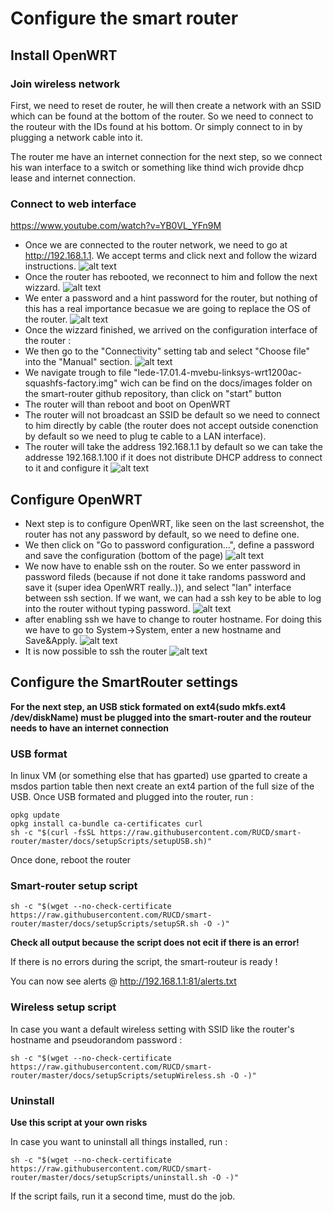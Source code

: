 # Configure the smart router
## Install OpenWRT
### Join wireless network
First, we need to reset de router, he will then create a network with an SSID which can be found at the bottom of the router.
So we need to connect to the routeur with the IDs found at his bottom. Or simply connect to in by plugging a network cable into it.

The router me have an internet connection for the next step, so we connect his wan interface to a switch or something like thind wich provide dhcp lease and internet connection.

### Connect to web interface
https://www.youtube.com/watch?v=YB0VL_YFn9M

* Once we are connected to the router network, we need to go at http://192.168.1.1.
We accept terms and click next and follow the wizard instructions.
![alt text](screenshots/1.png)
* Once the router has rebooted, we reconnect to him and follow the next wizzard.
![alt text](screenshots/2.png)
* We enter a password and a hint password for the router, but nothing of this has a real importance becasue we are going to replace the OS of the router.
![alt text](screenshots/3.png)
* Once the wizzard finished, we arrived on the configuration interface of the router : 
* We then go to the "Connectivity" setting tab and select "Choose file" into the "Manual" section.
![alt text](screenshots/4.png)
* We navigate trough to file "lede-17.01.4-mvebu-linksys-wrt1200ac-squashfs-factory.img" wich can be find on the docs/images folder on the smart-router github repository, than click on "start" button 
* The router will than reboot and boot on OpenWRT
* The router will not broadcast an SSID be default so we need to connect to him directly by cable (the router does not accept outside conenction by default so we need to plug te cable to a LAN interface).
* The router will take the address 192.168.1.1 by default so we can take the addresse 192.168.1.100 if it does not distribute DHCP address to connect to it and configure it
![alt text](screenshots/5.png)

## Configure OpenWRT
* Next step is to configure OpenWRT, like seen on the last screenshot, the router has not any password by default, so we need to define one. 
* We then click on "Go to password configuration...", define a password and save the configuration (bottom of the page) 
![alt text](screenshots/6.png)
* We now have to enable ssh on the router. So we enter password in password fileds (because if not done it take randoms password and save it (super idea OpenWRT really..)), and select "lan" interface between ssh section. If we want, we can had a ssh key to be able to log into the router without typing password.
![alt text](screenshots/7.png)
* after enabling ssh we have to change to router hostname. For doing this we have to go to System->System, enter a new hostname and Save&Apply.
![alt text](screenshots/8.png)
* It is now possible to ssh the router 
![alt text](screenshots/9.png)


## Configure the SmartRouter settings
**For the next step, an USB stick formated on ext4(sudo mkfs.ext4 /dev/diskName) must be plugged into the smart-router and the routeur needs to have an internet connection**

<!--### git clone 
````
cd /root
git clone https://github.com/RUCD/smart-router.git 
````-->


### USB format 
In linux VM (or something else that has gparted) use gparted to create a msdos partion table then next create an ext4 partion of the full size of the USB.
Once USB formated and plugged into the router, run :

````
opkg update 
opkg install ca-bundle ca-certificates curl
sh -c "$(curl -fsSL https://raw.githubusercontent.com/RUCD/smart-router/master/docs/setupScripts/setupUSB.sh)"
````

Once done, reboot the router


### Smart-router setup script
````
sh -c "$(wget --no-check-certificate https://raw.githubusercontent.com/RUCD/smart-router/master/docs/setupScripts/setupSR.sh -O -)"
````
**Check all output because the script does not ecit if there is an error!**

If there is no errors during the script, the smart-routeur is ready ! 

You can now see alerts @ http://192.168.1.1:81/alerts.txt

### Wireless setup script
In case you want a default wireless setting with SSID like the router's hostname and pseudorandom password : 

````
sh -c "$(wget --no-check-certificate https://raw.githubusercontent.com/RUCD/smart-router/master/docs/setupScripts/setupWireless.sh -O -)"
````

### Uninstall
**Use this script at your own risks**

In case you want to uninstall all things installed, run : 

````
sh -c "$(wget --no-check-certificate https://raw.githubusercontent.com/RUCD/smart-router/master/docs/setupScripts/uninstall.sh -O -)"
````


If the script fails, run it a second time, must do the job.









